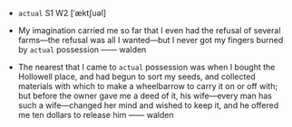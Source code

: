 - `actual` S1 W2 [ˈæktʃuəl]



- My imagination carried me so far that I even had the refusal of several farms﻿—the refusal was all I wanted﻿—but I never got my fingers burned by `actual` possession —— walden

-  The nearest that I came to `actual` possession was when I bought the Hollowell place, and had begun to sort my seeds, and collected materials with which to make a wheelbarrow to carry it on or off with; but before the owner gave me a deed of it, his wife﻿—every man has such a wife﻿—changed her mind and wished to keep it, and he offered me ten dollars to release him —— walden